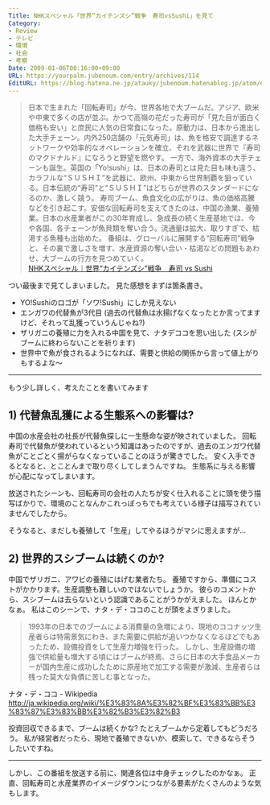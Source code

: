 ```yaml
---
Title: NHKスペシャル「世界“カイテンズシ”戦争　寿司vsSushi」を見て
Category:
- Review
- テレビ
- 環境
- 社会
- 考察
Date: 2009-01-06T00:16:00+09:00
URL: https://yourpalm.jubenoum.com/entry/archives/114
EditURL: https://blog.hatena.ne.jp/atauky/jubenoum.hatenablog.jp/atom/entry/6653458415120885860
---
```


<blockquote cite="http://www.nhk.or.jp/special/onair/090105.html" title="NHKスペシャル｜世界“カイテンズシ”戦争　寿司 vs Sushi"><p>日本で生まれた「回転寿司」が今、世界各地で大ブームだ。アジア、欧米や中東で多くの店が並ぶ。かつて高嶺の花だった寿司が「見た目が面白く価格も安い」と庶民に人気の日常食になった。原動力は、日本から進出した大手チェーン。内外250店舗の「元気寿司」は、魚を格安で調達するネットワークや効率的なオペレーションを確立、それを武器に世界で『寿司のマクドナルド』になろうと野望を燃やす。
一方で、海外資本の大手チェーンも誕生。英国の「Yo!sushi」は、日本の寿司とは見た目も味も違う、カラフルな“ＳＵＳＨＩ”を武器に、欧州、中東から世界制覇を狙っている。日本伝統の“寿司”と“ＳＵＳＨＩ”はどちらが世界のスタンダードになるのか、激しく競う。
寿司ブーム、魚食文化の広がりは、魚の価格高騰などを引き起こす。安価な回転寿司を支えてきたのは、中国の漁業、養殖業。日本の水産業者がこの30年育成し、急成長の続く生産基地では、今や各国、各チェーンが魚貝類を奪い合う。流通量は拡大、取りすぎで、枯渇する魚種も出始めた。
番組は、グローバルに展開する“回転寿司”戦争と、その裏で激しさを増す、水産資源の奪い合い・枯渇などの問題もあわせ、大ブームの行方を見つめていく。<br /><a href="http://www.nhk.or.jp/special/onair/090105.html" title="NHKスペシャル｜世界“カイテンズシ”戦争　寿司 vs Sushi">NHKスペシャル｜世界“カイテンズシ”戦争　寿司 vs Sushi</a><br /></p></blockquote>

つい最後まで見てしまいました。
見た感想をまずは箇条書き。

* YO!Sushiのロゴが「ソワ!Sushi」にしか見えない
* エンガワの代替魚が3代目
  (過去の代替魚は水揚げなくなったとか言ってますけど、それって乱獲っていうんじゃね?)
* ザリガニの養殖に力を入れる中国を見て、ナタデココを思い出した
  (スシがブームに終わらないことを祈ります)
* 世界中で魚が食されるようになれば、需要と供給の関係から言って値上がりもするよな～

<hr />

もう少し詳しく、考えたことを書いてみます
<h2>1) 代替魚乱獲による生態系への影響は?</h2>
中国の水産会社の社長が代替魚探しに一生懸命な姿が映されていました。
回転寿司で代替魚が使われているという知識はあったのですが、過去のエンガワ代替魚がことごとく揚がらなくなっていることのほうが驚きでした。
安く入手できるとなると、とことんまで取り尽くしてしまうんですね。
生態系に与える影響が心配になってしまいます。

放送されたシーンも、回転寿司の会社の人たちが安く仕入れることに頭を使う描写ばかりで、環境のことなんかこれっぽっちでも考えている様子は描写されていませんでしたから。

そうなると、まだしも養殖して「生産」してやるほうがマシに思えますが...
<h2>2) 世界的スシブームは続くのか?</h2>
中国でザリガニ、アワビの養殖にはげむ業者たち。
養殖ですから、準備にコストがかかります。生産調整も難しいのではないでしょうか。
彼らのコメントから、スシブームは去らないという認識であることがうかがえました。
ほんとかなぁ。
私はこのシーンで、ナタ・デ・ココのことが頭をよぎりました。
<blockquote title="ナタ・デ・ココ - Wikipedia" cite="http://ja.wikipedia.org/wiki/%E3%83%8A%E3%82%BF%E3%83%BB%E3%83%87%E3%83%BB%E3%82%B3%E3%82%B3">1993年の日本でのブームによる消費量の急増により、現地のココナッツ生産者らは特需景気にわき、また需要に供給が追いつかなくなるほどでもあったため、設備投資をして生産力増強を行った。
しかし、生産設備の増強で供給量も増大する頃にはブームが終焉、さらに日本の大手食品メーカーが国内生産に成功したために原産地で加工する需要が激減、生産者らは残った莫大な負債に苦しむ事となった。</blockquote>
ナタ・デ・ココ - Wikipedia
<a title="ナタ・デ・ココ - Wikipedia" href="http://ja.wikipedia.org/wiki/%E3%83%8A%E3%82%BF%E3%83%BB%E3%83%87%E3%83%BB%E3%82%B3%E3%82%B3">http://ja.wikipedia.org/wiki/%E3%83%8A%E3%82%BF%E3%83%BB%E3%83%87%E3%83%BB%E3%82%B3%E3%82%B3</a>

投資回収できるまで、ブームは続くかな?
たとえブームから定着してもどうだろう。
私が経営者だったら、現地で養殖できないか、模索して、できるならそうしたいですね。

<hr />

しかし、この番組を放送する前に、関連各位は中身チェックしたのかなぁ。
正直、回転寿司と水産業界のイメージダウンにつながる要素がたくさんのような気もします。
